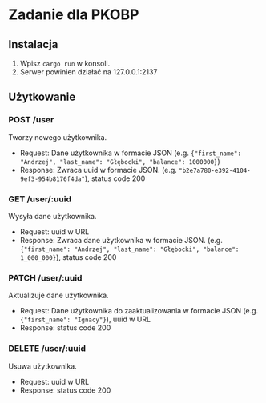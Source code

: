 # Zadanie dla PKOBP
## Instalacja
1. Wpisz `cargo run` w konsoli.
2. Serwer powinien działać na 127.0.0.1:2137

## Użytkowanie

### POST /user
Tworzy nowego użytkownika.
- Request: Dane użytkownika w formacie JSON (e.g. `{"first_name": "Andrzej", "last_name": "Głębocki", "balance": 1000000}`)
- Response: Zwraca uuid w formacie JSON. (e.g. `"b2e7a780-e392-4104-9ef3-954b8176f4da"`), status code 200

### GET /user/:uuid
Wysyła dane użytkownika.
- Request: uuid w URL
- Response: Zwraca dane użytkownika w formacie JSON. (e.g. `{"first_name": "Andrzej", "last_name": "Głębocki", "balance": 1_000_000}`), status code 200

### PATCH /user/:uuid
Aktualizuje dane użytkownika.
- Request: Dane użytkownika do zaaktualizowania w formacie JSON (e.g. `{"first_name": "Ignacy"}`), uuid w URL
- Response: status code 200

### DELETE /user/:uuid
Usuwa użytkownika.
- Request: uuid w URL
- Response: status code 200
